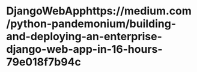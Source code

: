 # DjangoWebApphttps://medium.com/python-pandemonium/building-and-deploying-an-enterprise-django-web-app-in-16-hours-79e018f7b94c
